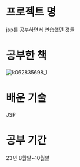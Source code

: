 # 프로젝트 명
jsp를 공부하면서 연습했던 것들
# 공부한 책
![k062835698_1](https://github.com/kihoo-ni/Jsp-for-practice/assets/140569678/cceb418c-b746-450b-a0dc-e819b5e52a39)

# 배운 기술
JSP
# 공부 기간 
23년 8월말~10월말
